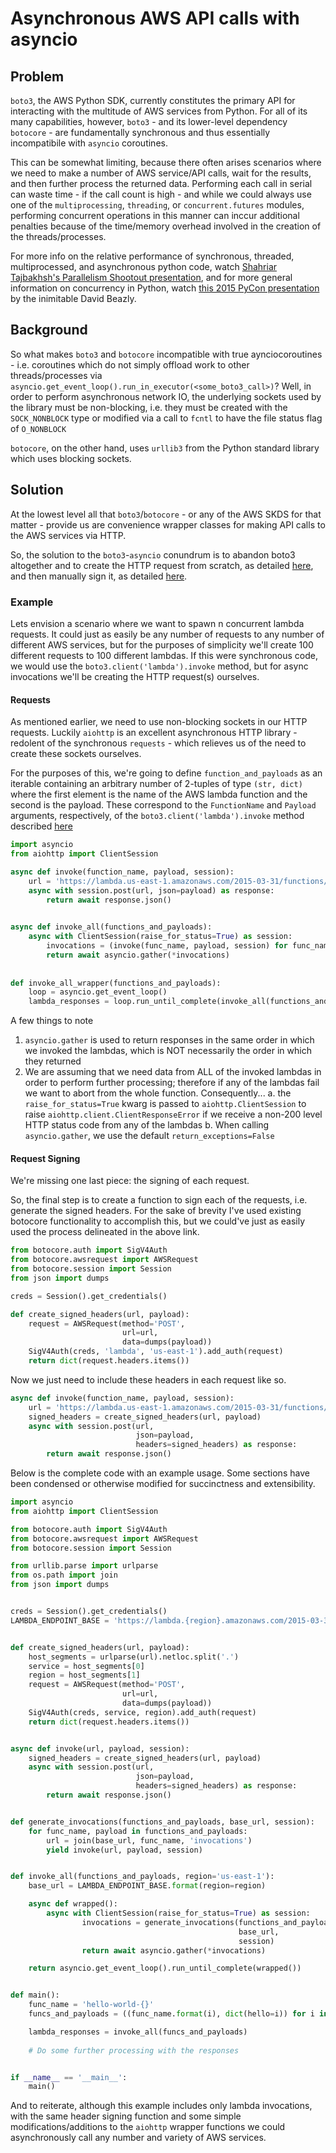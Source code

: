 # Asynchronous AWS API calls with asyncio

## Problem
`boto3`, the AWS Python SDK, currently constitutes the primary API for interacting with the multitude of AWS services from Python. For all of its many capabilities, however, `boto3` - and its lower-level dependency `botocore` - are fundamentally synchronous and thus essentially incompatibile with `asyncio` coroutines. 

This can be somewhat limiting, because there often arises scenarios where we need to make a number of AWS service/API calls, wait for the results, and then further process the returned data. Performing each call in serial can waste time - if the call count is high - and while we could always use one of the `multiprocessing`, `threading`, or `concurrent.futures` modules, performing concurrent operations in this manner can inccur additional penalties because of the time/memory overhead involved in the creation of the threads/processes.

For more info on the relative performance of synchronous, threaded, multiprocessed, and asynchronous python code, watch  [Shahriar Tajbakhsh's Parallelism Shootout presentation](https://www.youtube.com/watch?v=B0Qfe3U_hKU&feature=youtu.be), and for more general information on concurrency in Python, watch [this 2015 PyCon presentation](https://www.youtube.com/watch?v=MCs5OvhV9S4) by the inimitable David Beazly.


## Background
So what makes `boto3` and `botocore` incompatible with true aynciocoroutines - i.e. coroutines which do not simply offload work to other threads/processes via `asyncio.get_event_loop().run_in_executor(<some_boto3_call>)`? Well, in order to perform asynchronous network IO, the underlying sockets used by the library must be non-blocking, i.e. they must be created with the `SOCK_NONBLOCK` type or modified via a call to `fcntl` to have the file status flag of `O_NONBLOCK`

`botocore`, on the other hand, uses `urllib3` from the Python standard library which uses blocking sockets.


## Solution
At the lowest level all that `boto3`/`botocore` - or any of the AWS SKDS for that matter - provide us are convenience wrapper classes for making API calls to the AWS services via HTTP. 

So, the solution to the `boto3`-`asyncio` conundrum is to abandon boto3 altogether and to create the HTTP request from scratch, as detailed [here](https://docs.aws.amazon.com/lambda/latest/dg/API_Invoke.html), and then manually sign it, as detailed [here](https://docs.aws.amazon.com/general/latest/gr/sigv4-signed-request-examples.html#sig-v4-examples-post).


### Example
Lets envision a scenario where we want to spawn n concurrent lambda requests. It could just as easily be any number of requests to any number of different AWS services, but for the purposes of simplicity we'll create 100 different requests to 100 different lambdas. If this were synchronous code, we would use the `boto3.client('lambda').invoke` method, but for async invocations we'll be creating the HTTP request(s) ourselves.


#### Requests
As mentioned earlier, we need to use non-blocking sockets in our HTTP requests. Luckily `aiohttp` is an excellent asynchronous HTTP library - redolent of the synchronous `requests` - which relieves us of the need to create these sockets ourselves.

For the purposes of this, we're going to define `function_and_payloads` as an iterable containing an arbitrary number of 2-tuples of type `(str, dict)` where the first element is the name of the AWS lambda function and the second is the payload. These correspond to the `FunctionName` and `Payload` arguments, respectively, of the `boto3.client('lambda').invoke` method described [here](http://boto3.readthedocs.io/en/latest/reference/services/lambda.html#Lambda.Client.invoke)

```python
import asyncio
from aiohttp import ClientSession

async def invoke(function_name, payload, session):
    url = 'https://lambda.us-east-1.amazonaws.com/2015-03-31/functions/{}/invocations'.format(function_name)
    async with session.post(url, json=payload) as response:
	    return await response.json()
		

async def invoke_all(functions_and_payloads):
    async with ClientSession(raise_for_status=True) as session:
	    invocations = (invoke(func_name, payload, session) for func_name, payload in functions_and_payloads)
		return await asyncio.gather(*invocations)
		
		
def invoke_all_wrapper(functions_and_payloads):
    loop = asyncio.get_event_loop()
	lambda_responses = loop.run_until_complete(invoke_all(functions_and_payloads))
```

A few things to note
1. `asyncio.gather` is used to return responses in the same order in which we invoked the lambdas, which is NOT necessarily the order in which they returned
2. We are assuming that we need data from ALL of the invoked lambdas in order to perform further processing; therefore if any of the lambdas fail we want to abort from the whole function. Consequently...
  a. the `raise_for_status=True` kwarg is passed to `aiohttp.ClientSession` to raise `aiohttp.client.ClientResponseError` if we receive a non-200 level HTTP status code from any of the lambdas
  b. When calling `asyncio.gather`, we use the default `return_exceptions=False`


#### Request Signing
We're missing one last piece: the signing of each request.

So, the final step is to create a function to sign each of the requests, i.e. generate the signed headers. For the sake of brevity I've used existing botocore functionality to accomplish this, but we could've just as easily used the process delineated in the above link.

```python
from botocore.auth import SigV4Auth
from botocore.awsrequest import AWSRequest
from botocore.session import Session
from json import dumps

creds = Session().get_credentials()

def create_signed_headers(url, payload):
	request = AWSRequest(method='POST',
						 url=url,
						 data=dumps(payload))
	SigV4Auth(creds, 'lambda', 'us-east-1').add_auth(request)
	return dict(request.headers.items())
```

Now we just need to include these headers in each request like so. 

```python
async def invoke(function_name, payload, session):
    url = 'https://lambda.us-east-1.amazonaws.com/2015-03-31/functions/{}/invocations'.format(function_name)
	signed_headers = create_signed_headers(url, payload)
    async with session.post(url,
	                        json=payload,
							headers=signed_headers) as response:
	    return await response.json()
```


Below is the complete code with an example usage. Some sections have been condensed or otherwise modified for succinctness and extensibility. 


```python
import asyncio
from aiohttp import ClientSession

from botocore.auth import SigV4Auth
from botocore.awsrequest import AWSRequest
from botocore.session import Session

from urllib.parse import urlparse
from os.path import join
from json import dumps


creds = Session().get_credentials()
LAMBDA_ENDPOINT_BASE = 'https://lambda.{region}.amazonaws.com/2015-03-31/functions'


def create_signed_headers(url, payload):
    host_segments = urlparse(url).netloc.split('.')
    service = host_segments[0]
    region = host_segments[1]
    request = AWSRequest(method='POST',
                         url=url,
                         data=dumps(payload))
    SigV4Auth(creds, service, region).add_auth(request)
    return dict(request.headers.items())


async def invoke(url, payload, session):
    signed_headers = create_signed_headers(url, payload)
    async with session.post(url,
                            json=payload,
                            headers=signed_headers) as response:
        return await response.json()


def generate_invocations(functions_and_payloads, base_url, session):
    for func_name, payload in functions_and_payloads:
        url = join(base_url, func_name, 'invocations')
        yield invoke(url, payload, session)


def invoke_all(functions_and_payloads, region='us-east-1'):
    base_url = LAMBDA_ENDPOINT_BASE.format(region=region)

    async def wrapped():
        async with ClientSession(raise_for_status=True) as session:
                invocations = generate_invocations(functions_and_payloads,
				                                   base_url,
												   session)
                return await asyncio.gather(*invocations)

    return asyncio.get_event_loop().run_until_complete(wrapped())


def main():
    func_name = 'hello-world-{}'
    funcs_and_payloads = ((func_name.format(i), dict(hello=i)) for i in range(100))

    lambda_responses = invoke_all(funcs_and_payloads)
	
	# Do some further processing with the responses


if __name__ == '__main__':
    main()
```

And to reiterate, although this example includes only lambda invocations, with the same header signing function and some simple modifications/additions to the `aiohttp` wrapper functions we could asynchronously call any number and variety of AWS services.
